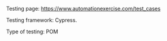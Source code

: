 

Testing page: https://www.automationexercise.com/test_cases

Testing framework: Cypress.

Type of testing: POM
